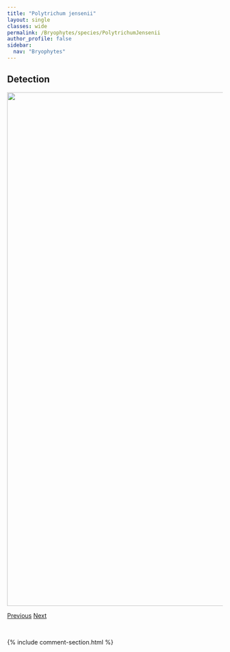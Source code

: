 ```yaml
---
title: "Polytrichum jensenii"
layout: single
classes: wide
permalink: /Bryophytes/species/PolytrichumJensenii
author_profile: false
sidebar:
  nav: "Bryophytes"
---
```


<h2>Detection</h2>

<a href="https://drive.google.com/uc?export=view&id=1thBziEhChtg89geJCqfSNuc56Dus-wxY">
<img src="https://drive.google.com/uc?export=view&id=1thBziEhChtg89geJCqfSNuc56Dus-wxY" height = "1200" width = "800">
</a>


<a href="/DevelopmentWebsite/Bryophytes/species/PolytrichumHyperboreum" class="pagination--pager" title="Polytrichum hyperboreum">Previous</a> <a href="/DevelopmentWebsite/Bryophytes/species/PolytrichumJuniperinum" class="pagination--pager" title="Polytrichum juniperinum">Next</a>

<p>&nbsp;</p>

{% include comment-section.html %}
